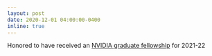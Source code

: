 ```yaml
---
layout: post
date: 2020-12-01 04:00:00-0400
inline: true
---
```


Honored to have received an [NVIDIA graduate fellowship](https://blogs.nvidia.com/blog/2020/12/04/graduate-fellowships-gpu-computing-research/) for 2021-22
